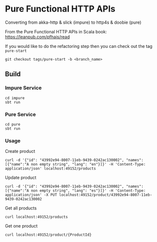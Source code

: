 # Pure Functional HTTP APIs

Converting from akka-http & slick (impure) to http4s & doobie (pure)

From the Pure Functional HTTP APIs in Scala book:
https://leanpub.com/pfhais/read

If you would like to do the refactoring step then you can 
check out the tag `pure-start`

```
git checkout tags/pure-start -b <branch_name>
```

## Build
### Impure Service
```
cd impure
sbt run
```

### Pure Service
```
cd pure
sbt run
```

### Usage

Create product
```
curl -d '{"id": "43992e94-8007-11eb-9439-0242ac130002", "names": [{"name":"A non empty string", "lang": "en"}]}' -H 'Content-Type: application/json' localhost:49152/products
```

Update product
```
curl -d '{"id": "43992e94-8007-11eb-9439-0242ac130002", "names": [{"name":"A non empty string", "lang": "es"}]}' -H 'Content-Type: application/json' -X PUT localhost:49152/product/43992e94-8007-11eb-9439-0242ac130002
```

Get all products
```
curl localhost:49152/products
```

Get one product
```
curl localhost:49152/product/{ProductId}
```